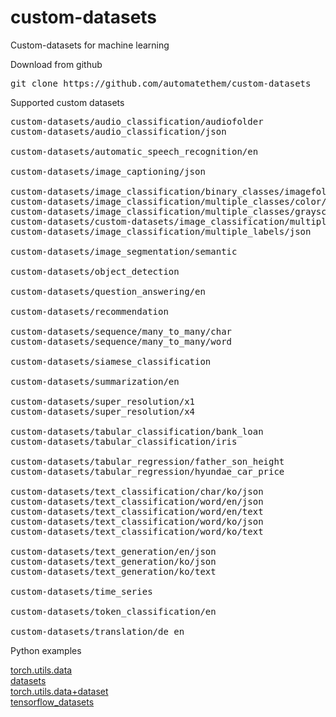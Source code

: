 # custom-datasets

Custom-datasets for machine learning

Download from github
<pre>
git clone https://github.com/automatethem/custom-datasets
</pre>

Supported custom datasets

<pre>
custom-datasets/audio_classification/audiofolder
custom-datasets/audio_classification/json

custom-datasets/automatic_speech_recognition/en

custom-datasets/image_captioning/json

custom-datasets/image_classification/binary_classes/imagefolder
custom-datasets/image_classification/multiple_classes/color/imagefolder
custom-datasets/image_classification/multiple_classes/grayscale/imagefolder
custom-datasets/custom-datasets/image_classification/multiple_classes/grayscale/json
custom-datasets/image_classification/multiple_labels/json

custom-datasets/image_segmentation/semantic

custom-datasets/object_detection

custom-datasets/question_answering/en

custom-datasets/recommendation

custom-datasets/sequence/many_to_many/char
custom-datasets/sequence/many_to_many/word

custom-datasets/siamese_classification

custom-datasets/summarization/en

custom-datasets/super_resolution/x1
custom-datasets/super_resolution/x4

custom-datasets/tabular_classification/bank_loan
custom-datasets/tabular_classification/iris

custom-datasets/tabular_regression/father_son_height
custom-datasets/tabular_regression/hyundae_car_price

custom-datasets/text_classification/char/ko/json
custom-datasets/text_classification/word/en/json
custom-datasets/text_classification/word/en/text
custom-datasets/text_classification/word/ko/json
custom-datasets/text_classification/word/ko/text

custom-datasets/text_generation/en/json
custom-datasets/text_generation/ko/json
custom-datasets/text_generation/ko/text

custom-datasets/time_series

custom-datasets/token_classification/en

custom-datasets/translation/de_en
</pre>

Python examples

<a href="https://github.com/automatethem/custom-datasets/tree/main/python_examples/torch.utils.data">torch.utils.data</a><br>
<a href="https://github.com/automatethem/custom-datasets/tree/main/python_examples/datasets">datasets</a><br>
<a href="https://github.com/automatethem/custom-datasets/tree/main/python_examples/torch.utils.data+dataset">torch.utils.data+dataset</a><br>
<a href="https://github.com/automatethem/custom-datasets/tree/main/python_examples/tensorflow_datasets">tensorflow_datasets</a>


